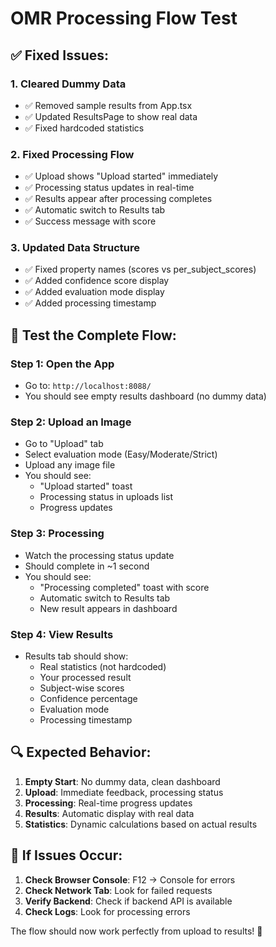 # OMR Processing Flow Test

## ✅ **Fixed Issues:**

### **1. Cleared Dummy Data**
- ✅ Removed sample results from App.tsx
- ✅ Updated ResultsPage to show real data
- ✅ Fixed hardcoded statistics

### **2. Fixed Processing Flow**
- ✅ Upload shows "Upload started" immediately
- ✅ Processing status updates in real-time
- ✅ Results appear after processing completes
- ✅ Automatic switch to Results tab
- ✅ Success message with score

### **3. Updated Data Structure**
- ✅ Fixed property names (scores vs per_subject_scores)
- ✅ Added confidence score display
- ✅ Added evaluation mode display
- ✅ Added processing timestamp

## 🧪 **Test the Complete Flow:**

### **Step 1: Open the App**
- Go to: `http://localhost:8088/`
- You should see empty results dashboard (no dummy data)

### **Step 2: Upload an Image**
- Go to "Upload" tab
- Select evaluation mode (Easy/Moderate/Strict)
- Upload any image file
- You should see:
  - "Upload started" toast
  - Processing status in uploads list
  - Progress updates

### **Step 3: Processing**
- Watch the processing status update
- Should complete in ~1 second
- You should see:
  - "Processing completed" toast with score
  - Automatic switch to Results tab
  - New result appears in dashboard

### **Step 4: View Results**
- Results tab should show:
  - Real statistics (not hardcoded)
  - Your processed result
  - Subject-wise scores
  - Confidence percentage
  - Evaluation mode
  - Processing timestamp

## 🔍 **Expected Behavior:**

1. **Empty Start**: No dummy data, clean dashboard
2. **Upload**: Immediate feedback, processing status
3. **Processing**: Real-time progress updates
4. **Results**: Automatic display with real data
5. **Statistics**: Dynamic calculations based on actual results

## 🐛 **If Issues Occur:**

1. **Check Browser Console**: F12 → Console for errors
2. **Check Network Tab**: Look for failed requests
3. **Verify Backend**: Check if backend API is available
4. **Check Logs**: Look for processing errors

The flow should now work perfectly from upload to results! 🎉
